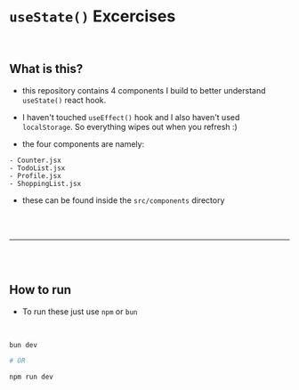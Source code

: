 # `useState()` Excercises


<br>

## What is this?

- this repository contains 4 components I build to better understand `useState()` react hook.

- I haven't touched `useEffect()` hook and I also haven't used `localStorage`. So everything wipes out when you refresh :)

- the four components are namely:

```
- Counter.jsx
- TodoList.jsx
- Profile.jsx
- ShoppingList.jsx
```

- these can be found inside the `src/components` directory

<br>
<br>

---

<br>
<br>

## How to run

- To run these just use `npm` or `bun`

<br>

```bash
bun dev

# OR

npm run dev
```


